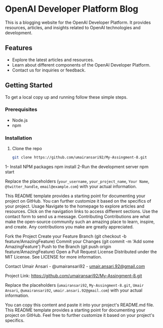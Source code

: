 # OpenAI Developer Platform Blog

This is a blogging website for the OpenAI Developer Platform. It provides resources, articles, and insights related to OpenAI technologies and development.

## Features

- Explore the latest articles and resources.
- Learn about different components of the OpenAI Developer Platform.
- Contact us for inquiries or feedback.

## Getting Started

To get a local copy up and running follow these simple steps.

### Prerequisites

- Node.js
- npm

### Installation

1. Clone the repo
   ```sh
   git clone https://github.com/umairansari92/My-Assingment-8.git
   
1- Install NPM packages
  npm install
2-Run the development server
  npm start

Replace the placeholders (`your_username`, `your_project_name`, `Your Name`, `@twitter_handle`, `email@example.com`) with your actual information.

This README template provides a starting point for documenting your project on GitHub. You can further customize it based on the specifics of your project.
Usage
Navigate to the homepage to explore articles and resources.
Click on the navigation links to access different sections.
Use the contact form to send us a message.
Contributing
Contributions are what make the open-source community such an amazing place to learn, inspire, and create. Any contributions you make are greatly appreciated.

Fork the Project
Create your Feature Branch (git checkout -b feature/AmazingFeature)
Commit your Changes (git commit -m 'Add some AmazingFeature')
Push to the Branch (git push origin feature/AmazingFeature)
Open a Pull Request
License
Distributed under the MIT License. See LICENSE for more information.

Contact
Umair Ansari - @umairansari92 - umair.ansari.92@gmail.com

Project Link: https://github.com/umairansari92/My-Assingment-8.git


Replace the placeholders (`umairansari92`, `My-Assingment-8.git`, `Umair Ansari`, `@umairansari92`, `umair.ansari.92@gmail.com`) with your actual information.

You can copy this content and paste it into your project's README.md file. This README template provides a starting point for documenting your project on GitHub. Feel free to further customize it based on your project's specifics.
